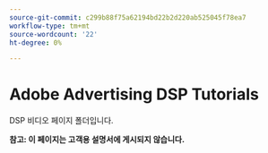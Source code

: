```yaml
---
source-git-commit: c299b88f75a62194bd22b2d220ab525045f78ea7
workflow-type: tm+mt
source-wordcount: '22'
ht-degree: 0%

---
```

# Adobe Advertising DSP Tutorials

DSP 비디오 페이지 폴더입니다.

**참고: 이 페이지는 고객용 설명서에 게시되지 않습니다.**
